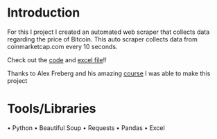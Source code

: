 # Introduction
For this I project I created an automated web scraper that collects data regarding the price of Bitcoin. This auto scraper collects data from coinmarketcap.com every 10 seconds. 

Check out the [code](https://github.com/AJ-Carp/Cyrpto-web-scraper/blob/main/Crypto%20Web%20Scraper.py) and [excel file](https://github.com/AJ-Carp/Cyrpto-web-scraper/blob/main/Auto%20Crypto%20Web%20Scraper.csv)!!

Thanks to Alex Freberg and his amazing [course](https://www.analystbuilder.com/courses/python-programming-for-beginners) I was able to make this project

# Tools/Libraries
•	Python
•	Beautiful Soup
•	Requests 
•	Pandas
•	Excel





